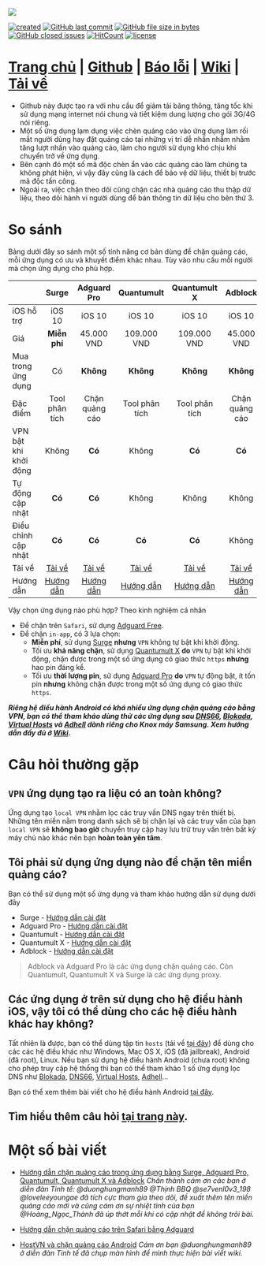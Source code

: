 ![](https://raw.githubusercontent.com/bigdargon/hostsVN/gh-pages/logo.png)

[![created](https://img.shields.io/badge/created-02%20jul%202018-brightgreen.svg?style=flat-square)](https://bigdargon.github.io/hostsVN/) [![GitHub last commit](https://img.shields.io/github/last-commit/bigdargon/hostsVN/master.svg?style=flat-square)](https://github.com/bigdargon/hostsVN/commits/master) [![GitHub file size in bytes](https://img.shields.io/github/size/bigdargon/hostsVN/hosts.svg?style=flat-square)](https://github.com/bigdargon/hostsVN/raw/master/hosts) [![GitHub closed issues](https://img.shields.io/github/issues-closed-raw/bigdargon/hostsVN.svg?style=flat-square)](https://github.com/bigdargon/hostsVN/issues?q=is%3Aissue+is%3Aclosed) [![HitCount](http://hits.dwyl.io/bigdargon/hostsVN.svg)](https://github.com/bigdargon/hostsVN) [![license](https://img.shields.io/github/license/bigdargon/hostsVN.svg?style=flat-square)](https://github.com/bigdargon/hostsVN/blob/master/LICENSE)

# **[Trang chủ](https://bigdargon.github.io/hostsVN) | [Github](https://github.com/bigdargon/hostsVN) | [Báo lỗi](https://github.com/bigdargon/hostsVN/issues) | [Wiki](https://github.com/bigdargon/hostsVN/wiki) | [Tải về](https://raw.githubusercontent.com/bigdargon/hostsVN/master/hosts)**

* Github này được tạo ra với nhu cầu để giảm tải băng thông, tăng tốc khi sử dụng mạng internet nói chung và tiết kiệm dung lượng cho gói 3G/4G nói riêng.
* Một số ứng dụng lạm dụng việc chèn quảng cáo vào ứng dụng làm rối mắt người dùng hay đặt quảng cáo tại những vị trí dễ nhấn nhầm nhằm tăng lượt nhấn vào quảng cáo, làm cho người sử dụng khó chịu khi chuyển trở về ứng dụng.
* Bên cạnh đó một số mã độc chèn ẩn vào các quảng cáo làm chúng ta không phát hiện, vì vậy đây cũng là cách để bảo vệ dữ liệu, thiết bị trước mã độc tấn công.
* Ngoài ra, việc chặn theo dõi cũng chặn các nhà quảng cáo thu thập dữ liệu, theo dõi hành vi người dùng để bán thông tin dữ liệu cho bên thứ 3.

# So sánh

Bảng dưới đây so sánh một số tính năng cơ bản dùng để chặn quảng cáo, mỗi ứng dụng có ưu và khuyết điểm khác nhau. Tùy vào nhu cầu mỗi người mà chọn ứng dụng cho phù hợp.

|   |**Surge**|**Adguard Pro**|**Quantumult**|**Quantumult X**|**Adblock**|
|:-|:-:|:-:|:-:|:-:|:-:|
|iOS hỗ trợ|iOS 10|iOS 10|iOS 10|iOS 10|iOS 10|
|Giá|**Miễn phí**|45.000 VND|109.000 VND|109.000 VND|45.000 VND|
|Mua trong ứng dụng|Có|**Không**|**Không**|**Không**|**Không**|
|Đặc điểm|Tool phân tích|Chặn quảng cáo|Tool phân tích|Tool phân tích|Chặn quảng cáo|
|VPN bật khi khởi động|Không|**Có**|Không|**Có**|**Có**|
|Tự động cập nhật|**Có**|**Có**|Không|Không|Không|
|Điều chỉnh cập nhật|**Có**|**Có**|**Có**|**Có**|Không|
|Tải về|[Tải về](https://itunes.apple.com/app/surge-3/id1442620678?mt=8)|[Tải về](https://itunes.apple.com/app/apple-store/id1126386264?mt=8)|[Tải về](https://itunes.apple.com/app/quantumult/id1252015438?mt=8)|[Tải về](https://itunes.apple.com/app/quantumult-x/id1443988620?mt=8)|[Tải về](https://itunes.apple.com/app/adblock/id691121579?mt=8)|
|Hướng dẫn|[Hướng dẫn](https://github.com/bigdargon/hostsVN/wiki/Surge)|[Hướng dẫn](https://github.com/bigdargon/hostsVN/wiki/Adguard-Pro)|[Hướng dẫn](https://github.com/bigdargon/hostsVN/wiki/Quantumult)|[Hướng dẫn](https://github.com/bigdargon/hostsVN/wiki/Quantumult-X)|[Hướng dẫn](https://github.com/bigdargon/hostsVN/wiki/Adblock)|

Vậy chọn ứng dụng nào phù hợp? Theo kinh nghiệm cá nhân
- Để chặn trên `Safari`, sử dụng [Adguard Free](https://github.com/bigdargon/hostsVN/wiki/Adguard).
- Để chặn `in-app`, có 3 lựa chọn:
  * **Miễn phí**, sử dụng [Surge](https://github.com/bigdargon/hostsVN/wiki/Surge) **nhưng** `VPN` không tự bật khi khởi động.
  * Tối ưu **khả năng chặn**, sử dụng [Quantumult X](https://github.com/bigdargon/hostsVN/wiki/Quantumult-X) **do** `VPN` tự bật khi khởi động, chặn được trong một số ứng dụng có giao thức `https` **nhưng** hao pin đáng kể.
  * Tối ưu **thời lượng pin**, sử dụng [Adguard Pro](https://github.com/bigdargon/hostsVN/wiki/Adguard-Pro) **do** `VPN` tự động bật, ít tốn pin **nhưng** không chặn được trong một số ứng dụng có giao thức `https`.

**_Riêng hệ điều hành Android có khá nhiều ứng dụng chặn quảng cáo bằng VPN, bạn có thể tham khảo dùng thử các ứng dụng sau [DNS66](https://github.com/bigdargon/hostsVN/wiki/Android#dns66), [Blokada](https://github.com/bigdargon/hostsVN/wiki/Android#blokada), [Virtual Hosts](https://github.com/bigdargon/hostsVN/wiki/Android#virtual-hosts) và [Adhell](https://github.com/bigdargon/hostsVN/wiki/Android#adhell) dành riêng cho Knox máy Samsung. Xem hướng dẫn đầy đủ ở [Wiki](https://github.com/bigdargon/hostsVN/wiki/Android)_.**

# Câu hỏi thường gặp

## `VPN` ứng dụng tạo ra liệu có an toàn không?

Ứng dụng tạo `local VPN` nhằm lọc các truy vấn DNS ngay trên thiết bị. Những tên miền nằm trong danh sách sẽ bị chặn lại và các truy vấn của bạn `local VPN` sẽ **không bao giờ** chuyển truy cập hay lưu trữ truy vấn trên bất kỳ máy chủ nào khác nên bạn **hoàn toàn yên tâm**.

## Tôi phải sử dụng ứng dụng nào để chặn tên miền quảng cáo?

Bạn có thể sử dụng một số ứng dụng và tham khảo hướng dẫn sử dụng dưới đây

* Surge - [Hướng dẫn cài đặt](https://github.com/bigdargon/hostsVN/wiki/Surge)
* Adguard Pro - [Hướng dẫn cài đặt](https://github.com/bigdargon/hostsVN/wiki/Adguard-Pro)
* Quantumult - [Hướng dẫn cài đặt](https://github.com/bigdargon/hostsVN/wiki/Quantumult)
* Quantumult X - [Hướng dẫn cài đặt](https://github.com/bigdargon/hostsVN/wiki/Quantumult-X)
* Adblock - [Hướng dẫn cài đặt](https://github.com/bigdargon/hostsVN/wiki/Adblock)

> Adblock và Adguard Pro là các ứng dụng chặn quảng cáo. Còn Quantumult, Quantumult X và Surge là các ứng dụng proxy.

## Các ứng dụng ở trên sử dụng cho hệ điều hành iOS, vậy tôi có thể dùng cho các hệ điều hành khác hay không?

Tất nhiên là được, bạn có thể dùng tập tin `hosts` (tải về [tại đây](https://raw.githubusercontent.com/bigdargon/hostsVN/master/hosts)) để dùng cho các các hệ điều khác như Windows, Mac OS X, iOS (đã jailbreak), Android (đã root), Linux. Nếu bạn sử dụng hệ điều hành Android (chưa root) không cho phép truy cập hệ thống thì bạn có thể tham khảo 1 số ứng dụng lọc DNS như [Blokada](https://blokada.org/#download), [DNS66](https://f-droid.org/packages/org.jak_linux.dns66/), [Virtual Hosts](https://play.google.com/store/apps/details?id=com.github.xfalcon.vhosts), [Adhell](https://github.com/bigdargon/hostsVN/wiki/Android#adhell)...

Bạn có thể xem thêm bài viết cho hệ điều hành Android [tại đây](https://github.com/bigdargon/hostsVN/wiki/Android).

## Tìm hiểu thêm câu hỏi [tại trang này](https://github.com/bigdargon/hostsVN/wiki#c%C3%A2u-h%E1%BB%8Fi-th%C6%B0%E1%BB%9Dng-g%E1%BA%B7p).

# Một số bài viết

* [Hướng dẫn chặn quảng cáo trong ứng dụng bằng Surge, Adguard Pro, Quantumult, Quantumult X và Adblock](https://tinhte.vn/threads/huong-dan-chan-quang-cao-trong-ung-dung-bang-surge-adguard-pro-quantumult-quantumult-x-va-adblock.2844988/) _Chân thành cám ơn các bạn ở diễn đàn Tinh tế: @duonghungmanh89 @Thịnh BBQ @se7venl0v3_198 @loveleeyoungae đã tích cực tham gia theo dõi, đề xuất thêm tên miền quảng cáo mới và cũng cám ơn sự nhiệt tình của bạn @Hoàng_Ngọc_Thành đã úp thớt mỗi khi có cập nhật để không trôi bài._

* [Hướng dẫn chặn quảng cáo trên Safari bằng Adguard](https://tinhte.vn/threads/huong-dan-chan-quang-cao-tren-safari-bang-adguard.2871474/)

* [HostVN và chặn quảng cáo Android](https://tinhte.vn/threads/hostvn-va-chan-quang-cao-android.2873705/) _Cám ơn bạn @duonghungmanh89 ở diễn đàn Tinh tế đã chụp màn hình để mình thực hiện bài viết wiki._
